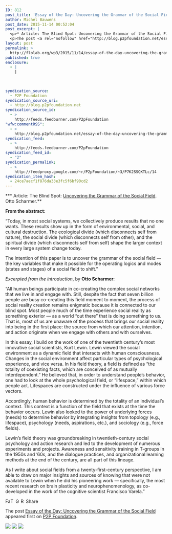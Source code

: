 ```yaml
---
ID: 812
post_title: 'Essay of the Day: Uncovering the Grammar of the Social Field'
author: Michel Bauwens
post_date: 2015-11-14 00:52:04
post_excerpt: |
  <p>* Article: The Blind Spot: Uncovering the Grammar of the Social Field. Otto Scharmer. From the abstract: &ldquo;Today, in most social systems, we collectively produce results that no one wants. These results show up in the form of environmental, social, and cultural destruction. The ecological divide (which disconnects self from nature), the social divide (which [&hellip;]</p>
  <p>The post <a rel="nofollow" href="http://blog.p2pfoundation.net/essay-of-the-day-uncovering-the-grammar-of-the-social-field/2015/11/14">Essay of the Day: Uncovering the Grammar of the Social Field</a> appeared first on <a rel="nofollow" href="http://blog.p2pfoundation.net/">P2P Foundation</a>.</p>
layout: post
permalink: >
  http://flolab.org/wp3/2015/11/14/essay-of-the-day-uncovering-the-grammar-of-the-social-field/
published: true
enclosure:
  - |
    |
        
        
        
syndication_source:
  - P2P Foundation
syndication_source_uri:
  - http://blog.p2pfoundation.net
syndication_source_id:
  - >
    http://feeds.feedburner.com/P2pFoundation
"wfw:commentRSS":
  - >
    http://blog.p2pfoundation.net/essay-of-the-day-uncovering-the-grammar-of-the-social-field/2015/11/14/feed
syndication_feed:
  - >
    http://feeds.feedburner.com/P2pFoundation
syndication_feed_id:
  - "2"
syndication_permalink:
  - >
    http://feedproxy.google.com/~r/P2pFoundation/~3/P7K2SSQXTLc/14
syndication_item_hash:
  - 24ce7aecf1f876da33e3fc5f6bf90cd2
---
```

*** Article: The Blind Spot: [Uncovering the Grammar of the Social Field][1]. Otto Scharmer.**

**From the abstract:**

“Today, in most social systems, we collectively produce results that no one wants. These results show up in the form of environmental, social, and cultural destruction. The ecological divide (which disconnects self from nature), the social divide (which disconnects self from other), and the spiritual divide (which disconnects self from self) shape the larger context in every large system change today.

The intention of this paper is to uncover the grammar of the social field — the key variables that make it possible for the operating logics and modes (states and stages) of a social field to shift.”

*Excerpted from the introduction*, by **Otto Scharmer**:

“All human beings participate in co-creating the complex social networks that we live in and engage with. Still, despite the fact that seven billion people are busy co-creating this field moment to moment, the process of social reality creation remains enigmatic because it is connected to our blind spot. Most people much of the time experience social reality as something exterior — as a world “out there” that is doing something to us. That is, most of us are unaware of the process that brings our social reality into being in the first place: the source from which our attention, intention, and action originate when we engage with others and with ourselves.

In this essay, I build on the work of one of the twentieth century’s most innovative social scientists, Kurt Lewin. Lewin viewed the social environment as a dynamic field that interacts with human consciousness. Changes in the social environment affect particular types of psychological experience, and vice versa. In his field theory, a field is defined as “the totality of coexisting facts, which are conceived of as mutually interdependent.” He believed that, in order to understand people’s behavior, one had to look at the whole psychological field, or “lifespace,” within which people act. Lifespaces are constructed under the influence of various force vectors.

Accordingly, human behavior is determined by the totality of an individual’s context. This context is a function of the field that exists at the time the behavior occurs. Lewin also looked to the power of underlying forces (needs) to determine behavior by integrating insights from topology (e.g., lifespace), psychology (needs, aspirations, etc.), and sociology (e.g., force fields).

Lewin’s field theory was groundbreaking in twentieth-century social psychology and action research and led to the development of numerous experiments and projects. Awareness and sensitivity training in T-groups in the 1950s and ’60s, and the dialogue practices, and organizational learning methods at the end of the century, are all part of this lineage.

As I write about social fields from a twenty-first-century perspective, I am able to draw on major insights and sources of knowing that were not available to Lewin when he did his pioneering work — specifically, the most recent research on brain plasticity and neurophenomenology, as co-developed in the work of the cognitive scientist Francisco Varela.” 

<a class="a2a_button_facebook" href="http://www.addtoany.com/add_to/facebook?linkurl=http%3A%2F%2Fblog.p2pfoundation.net%2Fessay-of-the-day-uncovering-the-grammar-of-the-social-field%2F2015%2F11%2F14&linkname=Essay%20of%20the%20Day%3A%20Uncovering%20the%20Grammar%20of%20the%20Social%20Field" title="Facebook" rel="nofollow"><img src="http://blog.p2pfoundation.net/wp-content/plugins/add-to-any/icons/facebook.png" width="16" height="16" alt="Facebook" /></a><a class="a2a_button_twitter" href="http://www.addtoany.com/add_to/twitter?linkurl=http%3A%2F%2Fblog.p2pfoundation.net%2Fessay-of-the-day-uncovering-the-grammar-of-the-social-field%2F2015%2F11%2F14&linkname=Essay%20of%20the%20Day%3A%20Uncovering%20the%20Grammar%20of%20the%20Social%20Field" title="Twitter" rel="nofollow"><img src="http://blog.p2pfoundation.net/wp-content/plugins/add-to-any/icons/twitter.png" width="16" height="16" alt="Twitter" /></a><a class="a2a_button_google_plus" href="http://www.addtoany.com/add_to/google_plus?linkurl=http%3A%2F%2Fblog.p2pfoundation.net%2Fessay-of-the-day-uncovering-the-grammar-of-the-social-field%2F2015%2F11%2F14&linkname=Essay%20of%20the%20Day%3A%20Uncovering%20the%20Grammar%20of%20the%20Social%20Field" title="Google+" rel="nofollow"><img src="http://blog.p2pfoundation.net/wp-content/plugins/add-to-any/icons/google_plus.png" width="16" height="16" alt="Google+" /></a><a class="a2a_button_reddit" href="http://www.addtoany.com/add_to/reddit?linkurl=http%3A%2F%2Fblog.p2pfoundation.net%2Fessay-of-the-day-uncovering-the-grammar-of-the-social-field%2F2015%2F11%2F14&linkname=Essay%20of%20the%20Day%3A%20Uncovering%20the%20Grammar%20of%20the%20Social%20Field" title="Reddit" rel="nofollow"><img src="http://blog.p2pfoundation.net/wp-content/plugins/add-to-any/icons/reddit.png" width="16" height="16" alt="Reddit" /></a><a class="a2a_dd a2a_target addtoany_share_save" href="https://www.addtoany.com/share#url=http%3A%2F%2Fblog.p2pfoundation.net%2Fessay-of-the-day-uncovering-the-grammar-of-the-social-field%2F2015%2F11%2F14&title=Essay%20of%20the%20Day%3A%20Uncovering%20the%20Grammar%20of%20the%20Social%20Field" id="wpa2a_2"><img src="http://blog.p2pfoundation.net/wp-content/plugins/add-to-any/share_save_120_16.png" width="120" height="16" alt="Share" /></a>

The post <a rel="nofollow" href="http://blog.p2pfoundation.net/essay-of-the-day-uncovering-the-grammar-of-the-social-field/2015/11/14">Essay of the Day: Uncovering the Grammar of the Social Field</a> appeared first on <a rel="nofollow" href="http://blog.p2pfoundation.net/">P2P Foundation</a>.

<div class="feedflare">
  <a href="http://feeds.feedburner.com/~ff/P2pFoundation?a=P7K2SSQXTLc:pTS9pIhTcGE:7Q72WNTAKBA"><img src="http://feeds.feedburner.com/~ff/P2pFoundation?d=7Q72WNTAKBA" border="0" /></img></a> <a href="http://feeds.feedburner.com/~ff/P2pFoundation?a=P7K2SSQXTLc:pTS9pIhTcGE:D7DqB2pKExk"><img src="http://feeds.feedburner.com/~ff/P2pFoundation?i=P7K2SSQXTLc:pTS9pIhTcGE:D7DqB2pKExk" border="0" /></img></a> <a href="http://feeds.feedburner.com/~ff/P2pFoundation?a=P7K2SSQXTLc:pTS9pIhTcGE:2mJPEYqXBVI"><img src="http://feeds.feedburner.com/~ff/P2pFoundation?d=2mJPEYqXBVI" border="0" /></img></a>
</div>

<img src="http://feeds.feedburner.com/~r/P2pFoundation/~4/P7K2SSQXTLc" height="1" width="1" alt="" />

 [1]: http://www.huffingtonpost.com/otto-scharmer/uncovering-the-grammar-of-the-social-field_b_7524910.html